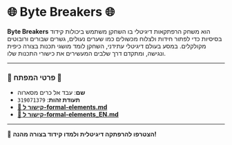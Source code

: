 # 🌐 Byte Breakers 🌐

**Byte Breakers** הוא משחק הרפתקאות דיגיטלי בו השחקן משתמש ביכולות קידוד בסיסיות כדי לפתור חידות ולצלוח מכשולים כמו שערים נעולים, גשרים שבורים ורובוטים מקולקלים. במסע בעולם דיגיטלי עתידני, השחקן לומד מושגי תכנות בצורה כיפית ונגישה, ומתקדם דרך שלבים המעשירים את כישורי התכנות שלו.

---

### 🔹 פרטי המפתח 🔹
- **שם**: עבד אל כרים מסארוה
- **תעודת זהות**: `319071379`
- [**📄 קישור ל-formal-elements.md**](https://github.com/MassarwaGames/byte-breakers/blob/main/formal-elements.md)
- [**📄 קישור ל-formal-elements_EN.md**](https://github.com/MassarwaGames/byte-breakers/blob/main/formal-elements_EN.md)

---

👾 **הצטרפו להרפתקה דיגיטלית ולמדו קידוד בצורה מהנה!**
